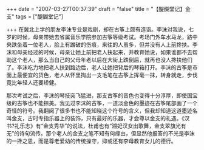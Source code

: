 +++
date = "2007-03-27T00:37:39"
draft = "false"
title = "【醍醐堂记】金支"
tags = ["醍醐堂记"]

+++
在冀北上学的朋友李沫专业是戏剧，却在古筝上颇有造诣。李沫对我说，七岁的时候，母亲带她去省属音乐学院参加古筝等级考试。考场门外车水马龙，路中央跌坐着一位老人，脸上有蹭破的伤痕，来往的人虽多，但并没有人上前搀扶。李沫和母亲经过的时候，母亲让她上前把老人扶起来，并教育她说，如果谁都不去帮助这个老人，那么当自己的父母年老以后在大街上跌倒后，就再也没人搀扶他们了。李沫吃力地把老人扶到路边后，老人让她把背后的琴箱打开。李沫的古筝是市面上最便宜的货色，老人从怀里掏出一支毛笔在古筝上挥毫一抹，转身就走，步伐竟比年轻人还要矫健。

那次考试之后，李沫的琴技突飞猛进，那支古筝的音色也变得十分淳厚，即使国宝级的古筝也不能掠美。我见过李沫的古筝，一道淡金色的墨迹在古筝尾部画了一个奇怪的符号。我翻阅了很多书也不能知晓这个符号的含义，但我却知道这道墨迹名叫金支，古时专指乐器上的装饰，只有最好的乐器，才会尊以金支的礼遇。《汉书?礼乐志》有“金支秀华”的说法，杜甫也有“湘妃汉女出歌舞，金支翠旗光有无”的诗句流传。那个老人的金支之笔不知有何缘由，但显然他报答的不光是李沫的一搀之恩，而是尊老爱幼的传统操守，抑或还有李母教育女儿的德行。
